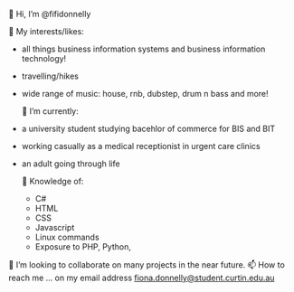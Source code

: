  👋 Hi, I’m @fifidonnelly
  
 👀 My interests/likes:
- all things business information systems and business information technology!
- travelling/hikes
- wide range of music: house, rnb, dubstep, drum n bass and more! 
  
  🌱 I’m currently:
- a university student studying bacehlor of commerce for BIS and BIT 
- working casually as a medical receptionist in urgent care clinics
- an adult going through life

   🌱 Knowledge of:
  - C#
  - HTML
  - CSS
  - Javascript
  - Linux commands 
  - Exposure to PHP, Python, 

 💞️ I’m looking to collaborate on many projects in the near future.
 📫 How to reach me ... on my email address fiona.donnelly@student.curtin.edu.au

<!---
fifidonnelly/fifidonnelly is a ✨ special ✨ repository because its `README.md` (this file) appears on your GitHub profile.
You can click the Preview link to take a look at your changes.
--->
